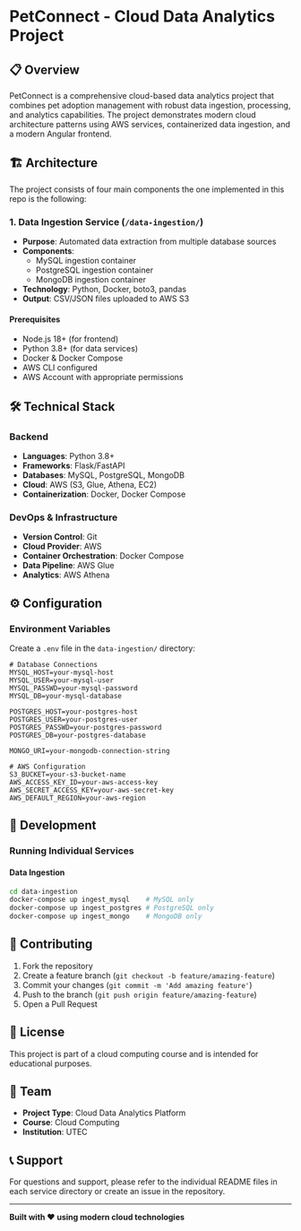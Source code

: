 # PetConnect - Cloud Data Analytics Project

## 📋 Overview

PetConnect is a comprehensive cloud-based data analytics project that combines pet adoption management with robust data ingestion, processing, and analytics capabilities. The project demonstrates modern cloud architecture patterns using AWS services, containerized data ingestion, and a modern Angular frontend.

## 🏗️ Architecture

The project consists of four main components the one implemented in this repo is the following:

### 1. **Data Ingestion Service** (`/data-ingestion/`)
- **Purpose**: Automated data extraction from multiple database sources
- **Components**:
  - MySQL ingestion container
  - PostgreSQL ingestion container  
  - MongoDB ingestion container
- **Technology**: Python, Docker, boto3, pandas
- **Output**: CSV/JSON files uploaded to AWS S3

#### Prerequisites
- Node.js 18+ (for frontend)
- Python 3.8+ (for data services)
- Docker & Docker Compose
- AWS CLI configured
- AWS Account with appropriate permissions

## 🛠️ Technical Stack

### Backend
- **Languages**: Python 3.8+
- **Frameworks**: Flask/FastAPI
- **Databases**: MySQL, PostgreSQL, MongoDB
- **Cloud**: AWS (S3, Glue, Athena, EC2)
- **Containerization**: Docker, Docker Compose

### DevOps & Infrastructure
- **Version Control**: Git
- **Cloud Provider**: AWS
- **Container Orchestration**: Docker Compose
- **Data Pipeline**: AWS Glue
- **Analytics**: AWS Athena

## ⚙️ Configuration

### Environment Variables
Create a `.env` file in the `data-ingestion/` directory:

```env
# Database Connections
MYSQL_HOST=your-mysql-host
MYSQL_USER=your-mysql-user
MYSQL_PASSWD=your-mysql-password
MYSQL_DB=your-mysql-database

POSTGRES_HOST=your-postgres-host
POSTGRES_USER=your-postgres-user
POSTGRES_PASSWD=your-postgres-password
POSTGRES_DB=your-postgres-database

MONGO_URI=your-mongodb-connection-string

# AWS Configuration
S3_BUCKET=your-s3-bucket-name
AWS_ACCESS_KEY_ID=your-aws-access-key
AWS_SECRET_ACCESS_KEY=your-aws-secret-key
AWS_DEFAULT_REGION=your-aws-region
```

## 🔧 Development

### Running Individual Services

#### Data Ingestion
```bash
cd data-ingestion
docker-compose up ingest_mysql    # MySQL only
docker-compose up ingest_postgres # PostgreSQL only
docker-compose up ingest_mongo    # MongoDB only
```
## 🤝 Contributing

1. Fork the repository
2. Create a feature branch (`git checkout -b feature/amazing-feature`)
3. Commit your changes (`git commit -m 'Add amazing feature'`)
4. Push to the branch (`git push origin feature/amazing-feature`)
5. Open a Pull Request

## 📄 License

This project is part of a cloud computing course and is intended for educational purposes.

## 👥 Team

- **Project Type**: Cloud Data Analytics Platform
- **Course**: Cloud Computing
- **Institution**: UTEC

## 📞 Support

For questions and support, please refer to the individual README files in each service directory or create an issue in the repository.

---

**Built with ❤️ using modern cloud technologies**